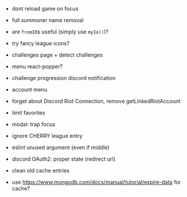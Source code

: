 - dont reload game on focus

- full summoner name removal

- are `fromIO`s useful (simply use `myIo()`)?

- try fancy league icons?
- challenges page + detect challenges
- menu react-popper?
- challenge progression discord notification
- account menu
- forget about Discord Riot Connection, remove getLinkedRiotAccount

- limit favorites
- modal: trap focus
- ignore CHERRY league entry
- eslint unused argument (even if middle)
- discord OAuth2: proper state (redirect url)
- clean old cache entries
- use https://www.mongodb.com/docs/manual/tutorial/expire-data for cache?
